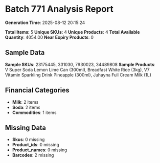 # Batch 771 Analysis Report

**Generation Time**: 2025-08-12 20:15:24

**Total Items**: 5
**Unique SKUs**: 4
**Unique Products**: 4
**Total Available Quantity**: 4054.00
**Near Expiry Products**: 0

## Sample Data
**Sample SKUs**: 23175445, 331030, 7930023, 34489808
**Sample Products**: V Super Soda Lemon Lime Can (300ml), Breadfast White Rice (3kg), V7 Vitamin Sparkling Drink Pineapple (300ml), Juhayna Full Cream Milk (1L)

## Financial Categories
- **Milk**: 2 items
- **Soda**: 2 items
- **Commodities**: 1 items

## Missing Data
- **Skus**: 0 missing
- **Product_ids**: 0 missing
- **Product_names**: 0 missing
- **Barcodes**: 2 missing
